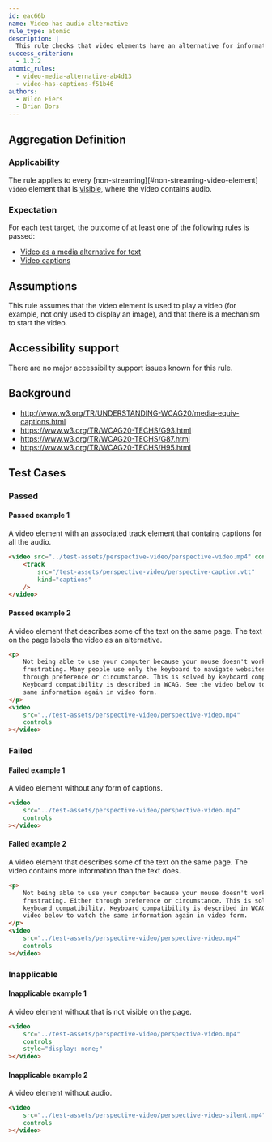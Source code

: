 ```yaml
---
id: eac66b
name: Video has audio alternative
rule_type: atomic
description: |
  This rule checks that video elements have an alternative for information conveyed through audio
success_criterion:
  - 1.2.2
atomic_rules:
  - video-media-alternative-ab4d13
  - video-has-captions-f51b46
authors:
  - Wilco Fiers
  - Brian Bors
---
```


## Aggregation Definition

### Applicability

The rule applies to every [non-streaming][#non-streaming-video-element] `video` element that is [visible](#visible), where the video contains audio.

### Expectation

For each test target, the outcome of at least one of the following rules is passed:

- [Video as a media alternative for text](https://auto-wcag.github.io/auto-wcag/rules/SC1-2-video-media-alternative.html)
- [Video captions](https://auto-wcag.github.io/auto-wcag/rules/SC1-2-2-video-has-captions.html)

## Assumptions

This rule assumes that the video element is used to play a video (for example, not only used to display an image), and that there is a mechanism to start the video.

## Accessibility support

There are no major accessibility support issues known for this rule.

## Background

- http://www.w3.org/TR/UNDERSTANDING-WCAG20/media-equiv-captions.html
- https://www.w3.org/TR/WCAG20-TECHS/G93.html
- https://www.w3.org/TR/WCAG20-TECHS/G87.html
- https://www.w3.org/TR/WCAG20-TECHS/H95.html

## Test Cases

### Passed

#### Passed example 1

A video element with an associated track element that contains captions for all the audio.

```html
<video src="../test-assets/perspective-video/perspective-video.mp4" controls>
	<track
		src="/test-assets/perspective-video/perspective-caption.vtt"
		kind="captions"
	/>
</video>
```

#### Passed example 2

A video element that describes some of the text on the same page. The text on the page labels the video as an alternative.

```html
<p>
	Not being able to use your computer because your mouse doesn't work, is
	frustrating. Many people use only the keyboard to navigate websites. Either
	through preference or circumstance. This is solved by keyboard compatibility.
	Keyboard compatibility is described in WCAG. See the video below to watch the
	same information again in video form.
</p>
<video
	src="../test-assets/perspective-video/perspective-video.mp4"
	controls
></video>
```

### Failed

#### Failed example 1

A video element without any form of captions.

```html
<video
	src="../test-assets/perspective-video/perspective-video.mp4"
	controls
></video>
```

#### Failed example 2

A video element that describes some of the text on the same page. The video contains more information than the text does.

```html
<p>
	Not being able to use your computer because your mouse doesn't work, is
	frustrating. Either through preference or circumstance. This is solved by
	keyboard compatibility. Keyboard compatibility is described in WCAG. See the
	video below to watch the same information again in video form.
</p>
<video
	src="../test-assets/perspective-video/perspective-video.mp4"
	controls
></video>
```

### Inapplicable

#### Inapplicable example 1

A video element without that is not visible on the page.

```html
<video
	src="../test-assets/perspective-video/perspective-video.mp4"
	controls
	style="display: none;"
></video>
```

#### Inapplicable example 2

A video element without audio.

```html
<video
	src="../test-assets/perspective-video/perspective-video-silent.mp4"
	controls
></video>
```
